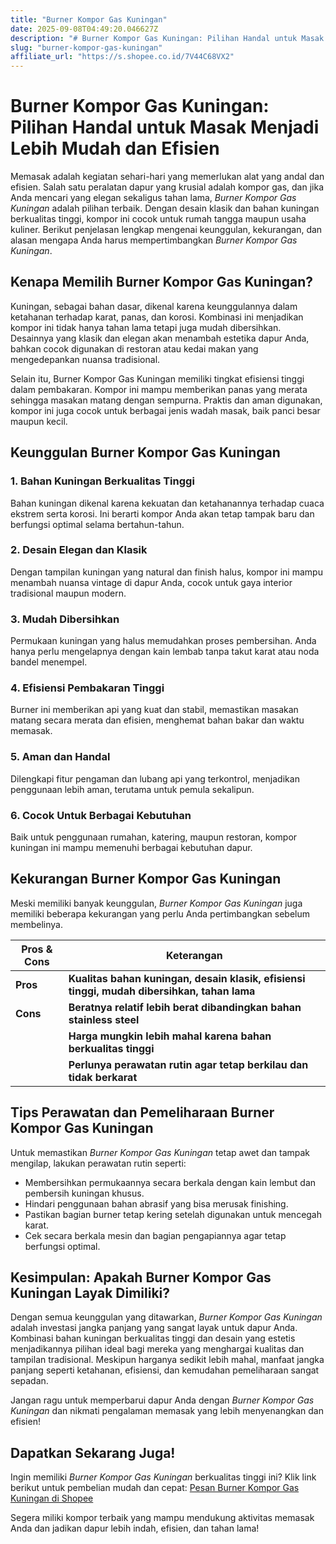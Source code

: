 ```yaml
---
title: "Burner Kompor Gas Kuningan"
date: 2025-09-08T04:49:20.046627Z
description: "# Burner Kompor Gas Kuningan: Pilihan Handal untuk Masak Menjadi Lebih Mudah dan Efisien..."
slug: "burner-kompor-gas-kuningan"
affiliate_url: "https://s.shopee.co.id/7V44C68VX2"
---
```

# Burner Kompor Gas Kuningan: Pilihan Handal untuk Masak Menjadi Lebih Mudah dan Efisien

Memasak adalah kegiatan sehari-hari yang memerlukan alat yang andal dan efisien. Salah satu peralatan dapur yang krusial adalah kompor gas, dan jika Anda mencari yang elegan sekaligus tahan lama, *Burner Kompor Gas Kuningan* adalah pilihan terbaik. Dengan desain klasik dan bahan kuningan berkualitas tinggi, kompor ini cocok untuk rumah tangga maupun usaha kuliner. Berikut penjelasan lengkap mengenai keunggulan, kekurangan, dan alasan mengapa Anda harus mempertimbangkan *Burner Kompor Gas Kuningan*.

## Kenapa Memilih Burner Kompor Gas Kuningan?

Kuningan, sebagai bahan dasar, dikenal karena keunggulannya dalam ketahanan terhadap karat, panas, dan korosi. Kombinasi ini menjadikan kompor ini tidak hanya tahan lama tetapi juga mudah dibersihkan. Desainnya yang klasik dan elegan akan menambah estetika dapur Anda, bahkan cocok digunakan di restoran atau kedai makan yang mengedepankan nuansa tradisional.

Selain itu, Burner Kompor Gas Kuningan memiliki tingkat efisiensi tinggi dalam pembakaran. Kompor ini mampu memberikan panas yang merata sehingga masakan matang dengan sempurna. Praktis dan aman digunakan, kompor ini juga cocok untuk berbagai jenis wadah masak, baik panci besar maupun kecil.

## Keunggulan Burner Kompor Gas Kuningan

### 1. Bahan Kuningan Berkualitas Tinggi
Bahan kuningan dikenal karena kekuatan dan ketahanannya terhadap cuaca ekstrem serta korosi. Ini berarti kompor Anda akan tetap tampak baru dan berfungsi optimal selama bertahun-tahun.

### 2. Desain Elegan dan Klasik
Dengan tampilan kuningan yang natural dan finish halus, kompor ini mampu menambah nuansa vintage di dapur Anda, cocok untuk gaya interior tradisional maupun modern.

### 3. Mudah Dibersihkan
Permukaan kuningan yang halus memudahkan proses pembersihan. Anda hanya perlu mengelapnya dengan kain lembab tanpa takut karat atau noda bandel menempel.

### 4. Efisiensi Pembakaran Tinggi
Burner ini memberikan api yang kuat dan stabil, memastikan masakan matang secara merata dan efisien, menghemat bahan bakar dan waktu memasak.

### 5. Aman dan Handal
Dilengkapi fitur pengaman dan lubang api yang terkontrol, menjadikan penggunaan lebih aman, terutama untuk pemula sekalipun.

### 6. Cocok Untuk Berbagai Kebutuhan
Baik untuk penggunaan rumahan, katering, maupun restoran, kompor kuningan ini mampu memenuhi berbagai kebutuhan dapur.

## Kekurangan Burner Kompor Gas Kuningan

Meski memiliki banyak keunggulan, *Burner Kompor Gas Kuningan* juga memiliki beberapa kekurangan yang perlu Anda pertimbangkan sebelum membelinya.

| Pros & Cons                                | Keterangan                                                                                     |
|--------------------------------------------|------------------------------------------------------------------------------------------------|
| **Pros**                                 | **Kualitas bahan kuningan, desain klasik, efisiensi tinggi, mudah dibersihkan, tahan lama**  |
| **Cons**                                 | **Beratnya relatif lebih berat dibandingkan bahan stainless steel**                         |
|                                            | **Harga mungkin lebih mahal karena bahan berkualitas tinggi**                                |
|                                            | **Perlunya perawatan rutin agar tetap berkilau dan tidak berkarat**                          |

## Tips Perawatan dan Pemeliharaan Burner Kompor Gas Kuningan

Untuk memastikan *Burner Kompor Gas Kuningan* tetap awet dan tampak mengilap, lakukan perawatan rutin seperti:
- Membersihkan permukaannya secara berkala dengan kain lembut dan pembersih kuningan khusus.
- Hindari penggunaan bahan abrasif yang bisa merusak finishing.
- Pastikan bagian burner tetap kering setelah digunakan untuk mencegah karat.
- Cek secara berkala mesin dan bagian pengapiannya agar tetap berfungsi optimal.

## Kesimpulan: Apakah Burner Kompor Gas Kuningan Layak Dimiliki?

Dengan semua keunggulan yang ditawarkan, *Burner Kompor Gas Kuningan* adalah investasi jangka panjang yang sangat layak untuk dapur Anda. Kombinasi bahan kuningan berkualitas tinggi dan desain yang estetis menjadikannya pilihan ideal bagi mereka yang menghargai kualitas dan tampilan tradisional. Meskipun harganya sedikit lebih mahal, manfaat jangka panjang seperti ketahanan, efisiensi, dan kemudahan pemeliharaan sangat sepadan.

Jangan ragu untuk memperbarui dapur Anda dengan *Burner Kompor Gas Kuningan* dan nikmati pengalaman memasak yang lebih menyenangkan dan efisien!

## Dapatkan Sekarang Juga!

Ingin memiliki *Burner Kompor Gas Kuningan* berkualitas tinggi ini? Klik link berikut untuk pembelian mudah dan cepat: [Pesan Burner Kompor Gas Kuningan di Shopee](https://s.shopee.co.id/7V44C68VX2)

Segera miliki kompor terbaik yang mampu mendukung aktivitas memasak Anda dan jadikan dapur lebih indah, efisien, dan tahan lama!